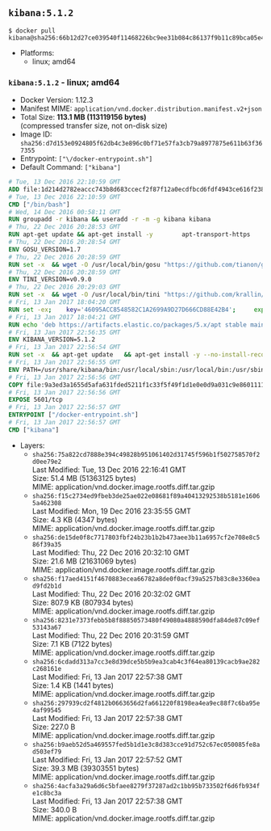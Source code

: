 ## `kibana:5.1.2`

```console
$ docker pull kibana@sha256:66b12d27ce039540f11468226bc9ee31b084c86137f9b11c89bca05e42bf5424
```

-	Platforms:
	-	linux; amd64

### `kibana:5.1.2` - linux; amd64

-	Docker Version: 1.12.3
-	Manifest MIME: `application/vnd.docker.distribution.manifest.v2+json`
-	Total Size: **113.1 MB (113119156 bytes)**  
	(compressed transfer size, not on-disk size)
-	Image ID: `sha256:d7d153e0924805f62db4c3e896c0bf71e57fa3cb79a8977875e611b63f367355`
-	Entrypoint: `["\/docker-entrypoint.sh"]`
-	Default Command: `["kibana"]`

```dockerfile
# Tue, 13 Dec 2016 22:10:59 GMT
ADD file:1d214d2782eaccc743b8d683ccecf2f87f12a0ecdfbcd6fdf4943ce616f23870 in / 
# Tue, 13 Dec 2016 22:10:59 GMT
CMD ["/bin/bash"]
# Wed, 14 Dec 2016 00:58:11 GMT
RUN groupadd -r kibana && useradd -r -m -g kibana kibana
# Thu, 22 Dec 2016 20:28:53 GMT
RUN apt-get update && apt-get install -y 		apt-transport-https 		ca-certificates 		wget 		libfontconfig 		libfreetype6 	--no-install-recommends && rm -rf /var/lib/apt/lists/*
# Thu, 22 Dec 2016 20:28:54 GMT
ENV GOSU_VERSION=1.7
# Thu, 22 Dec 2016 20:28:59 GMT
RUN set -x 	&& wget -O /usr/local/bin/gosu "https://github.com/tianon/gosu/releases/download/$GOSU_VERSION/gosu-$(dpkg --print-architecture)" 	&& wget -O /usr/local/bin/gosu.asc "https://github.com/tianon/gosu/releases/download/$GOSU_VERSION/gosu-$(dpkg --print-architecture).asc" 	&& export GNUPGHOME="$(mktemp -d)" 	&& gpg --keyserver ha.pool.sks-keyservers.net --recv-keys B42F6819007F00F88E364FD4036A9C25BF357DD4 	&& gpg --batch --verify /usr/local/bin/gosu.asc /usr/local/bin/gosu 	&& rm -r "$GNUPGHOME" /usr/local/bin/gosu.asc 	&& chmod +x /usr/local/bin/gosu 	&& gosu nobody true
# Thu, 22 Dec 2016 20:28:59 GMT
ENV TINI_VERSION=v0.9.0
# Thu, 22 Dec 2016 20:29:03 GMT
RUN set -x 	&& wget -O /usr/local/bin/tini "https://github.com/krallin/tini/releases/download/$TINI_VERSION/tini" 	&& wget -O /usr/local/bin/tini.asc "https://github.com/krallin/tini/releases/download/$TINI_VERSION/tini.asc" 	&& export GNUPGHOME="$(mktemp -d)" 	&& gpg --keyserver ha.pool.sks-keyservers.net --recv-keys 6380DC428747F6C393FEACA59A84159D7001A4E5 	&& gpg --batch --verify /usr/local/bin/tini.asc /usr/local/bin/tini 	&& rm -r "$GNUPGHOME" /usr/local/bin/tini.asc 	&& chmod +x /usr/local/bin/tini 	&& tini -h
# Fri, 13 Jan 2017 18:04:20 GMT
RUN set -ex; 	key='46095ACC8548582C1A2699A9D27D666CD88E42B4'; 	export GNUPGHOME="$(mktemp -d)"; 	gpg --keyserver ha.pool.sks-keyservers.net --recv-keys "$key"; 	gpg --export "$key" > /etc/apt/trusted.gpg.d/elastic.gpg; 	rm -r "$GNUPGHOME"; 	apt-key list
# Fri, 13 Jan 2017 18:04:21 GMT
RUN echo 'deb https://artifacts.elastic.co/packages/5.x/apt stable main' > /etc/apt/sources.list.d/kibana.list
# Fri, 13 Jan 2017 22:56:35 GMT
ENV KIBANA_VERSION=5.1.2
# Fri, 13 Jan 2017 22:56:54 GMT
RUN set -x 	&& apt-get update 	&& apt-get install -y --no-install-recommends kibana=$KIBANA_VERSION 	&& rm -rf /var/lib/apt/lists/* 		&& sed -ri "s!^(\#\s*)?(server\.host:).*!\2 '0.0.0.0'!" /etc/kibana/kibana.yml 	&& grep -q "^server\.host: '0.0.0.0'\$" /etc/kibana/kibana.yml 		&& sed -ri "s!^(\#\s*)?(elasticsearch\.url:).*!\2 'http://elasticsearch:9200'!" /etc/kibana/kibana.yml 	&& grep -q "^elasticsearch\.url: 'http://elasticsearch:9200'\$" /etc/kibana/kibana.yml
# Fri, 13 Jan 2017 22:56:55 GMT
ENV PATH=/usr/share/kibana/bin:/usr/local/sbin:/usr/local/bin:/usr/sbin:/usr/bin:/sbin:/bin
# Fri, 13 Jan 2017 22:56:56 GMT
COPY file:9a3ed3a1655d5afa631fded5211f1c33f5f49f1d1e0e0d9a031c9e8601111f05 in / 
# Fri, 13 Jan 2017 22:56:56 GMT
EXPOSE 5601/tcp
# Fri, 13 Jan 2017 22:56:57 GMT
ENTRYPOINT ["/docker-entrypoint.sh"]
# Fri, 13 Jan 2017 22:56:57 GMT
CMD ["kibana"]
```

-	Layers:
	-	`sha256:75a822cd7888e394c49828b951061402d31745f596b1f502758570f2d0ee79e2`  
		Last Modified: Tue, 13 Dec 2016 22:16:41 GMT  
		Size: 51.4 MB (51363125 bytes)  
		MIME: application/vnd.docker.image.rootfs.diff.tar.gzip
	-	`sha256:f15c2734ed9fbeb3de25ae022e08681f89a40413292538b5181e16065a462308`  
		Last Modified: Mon, 19 Dec 2016 23:35:55 GMT  
		Size: 4.3 KB (4347 bytes)  
		MIME: application/vnd.docker.image.rootfs.diff.tar.gzip
	-	`sha256:de15de0f8c7717803fbf24b23b1b2b473aee3b11a6957cf2e708e8c586f39a35`  
		Last Modified: Thu, 22 Dec 2016 20:32:10 GMT  
		Size: 21.6 MB (21631069 bytes)  
		MIME: application/vnd.docker.image.rootfs.diff.tar.gzip
	-	`sha256:f17aed4151f4670883ecea66782a8de0f0acf39a5257b83c8e3360ead9fd2b1d`  
		Last Modified: Thu, 22 Dec 2016 20:32:02 GMT  
		Size: 807.9 KB (807934 bytes)  
		MIME: application/vnd.docker.image.rootfs.diff.tar.gzip
	-	`sha256:8231e7373febb5b8f88850573480f49080a4888590dfa84de87c09ef53143a67`  
		Last Modified: Thu, 22 Dec 2016 20:31:59 GMT  
		Size: 7.1 KB (7122 bytes)  
		MIME: application/vnd.docker.image.rootfs.diff.tar.gzip
	-	`sha256:6cdadd313a7cc3e8d39dce5b5b9ea3cab4c3f64ea80139cacb9ae282c268161e`  
		Last Modified: Fri, 13 Jan 2017 22:57:38 GMT  
		Size: 1.4 KB (1441 bytes)  
		MIME: application/vnd.docker.image.rootfs.diff.tar.gzip
	-	`sha256:297939cd2f4812b0663656d2fa661220f8198ea4ea9ec88f7c6ba95e4af99545`  
		Last Modified: Fri, 13 Jan 2017 22:57:38 GMT  
		Size: 227.0 B  
		MIME: application/vnd.docker.image.rootfs.diff.tar.gzip
	-	`sha256:b9aeb52d5a469557fed5b1d1e3c8d383cce91d752c67ec050085fe8ad503ef79`  
		Last Modified: Fri, 13 Jan 2017 22:57:52 GMT  
		Size: 39.3 MB (39303551 bytes)  
		MIME: application/vnd.docker.image.rootfs.diff.tar.gzip
	-	`sha256:4acfa3a29a6d6c5bfaee8279f37287ad2c1bb95b733502f6d6fb934fe1c8bc3a`  
		Last Modified: Fri, 13 Jan 2017 22:57:38 GMT  
		Size: 340.0 B  
		MIME: application/vnd.docker.image.rootfs.diff.tar.gzip
